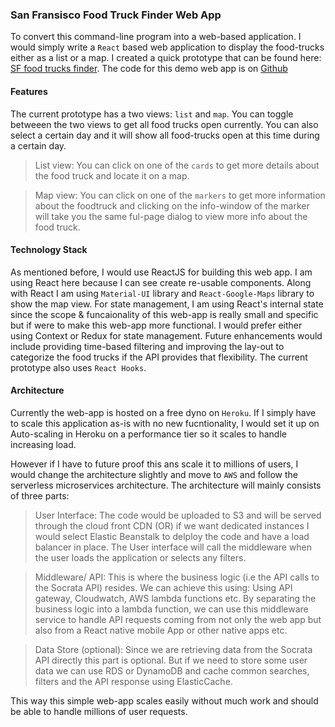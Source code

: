 ### San Fransisco Food Truck Finder Web App

To convert this command-line program into a web-based application. I would simply write a `React` based web application to display the food-trucks either as a list or a map. I created a quick prototype that can be found here: [SF food trucks finder](https://food-truck-finder-sf.herokuapp.com/). The code for this demo web app is on [Github](https://github.com/tintin1343/food-truck-finder/)

#### Features
The current prototype has a two views: `list` and `map`. You can toggle betweeen the two views to get all food trucks open currently. You can also select a certain day and it will show all food-trucks open at this time during a certain day.
> List view: You can click on one of the `cards` to get more details about the food truck and locate it on a map. 

> Map view: You can click on one of the `markers` to get more information about the foodtruck and clicking on the info-window of the marker will take you the same ful-page dialog to view more info about the food truck.

#### Technology Stack
As mentioned before, I would use ReactJS for building this web app. I am using React here because I can see create re-usable components. Along with React I am using `Material-UI` library and `React-Google-Maps` library to show the map view. For state management, I am using React's internal state since the scope & funcaionality of this web-app is really small and specific but if were to make this web-app more functional. I would prefer either using Context or Redux for state management. Future enhancements would include providing time-based filtering and improving the lay-out to categorize the food trucks if the API provides that flexibility. The current prototype also uses `React Hooks`.

#### Architecture

Currently the web-app is hosted on a free dyno on `Heroku`. If I simply have to scale this application as-is with no new fucntionality, I would set it up on Auto-scaling in Heroku on a performance tier so it scales to handle increasing load. 

However if I have to future proof this ans scale it to millions of users, I would change the architecture slightly and move to `AWS` and follow the serverless microservices architecture. The architecture will mainly consists of three parts:

> User Interface: The code would be uploaded to S3 and will be served through the cloud front CDN (OR) if we want dedicated instances I would select Elastic Beanstalk to delploy the code and have a load balancer in place. The User interface will call the middleware when the user loads the application or selects any filters.

> Middleware/ API: This is where the business logic (i.e the API calls to the Socrata API) resides. We can achieve this using: Using API gateway, Cloudwatch, AWS lambda functions etc. By separating the business logic into a lambda function, we can use this middleware service to handle API requests coming from not only the web app but also from a React native mobile App or other native apps etc.

> Data Store (optional): Since we are retrieving data from the Socrata API directly this part is optional. But if we need to store some user data we can use RDS or DynamoDB and cache common searches, filters and the API response using ElasticCache.

This way this simple web-app scales easily without much work and should be able to handle millions of user requests.
